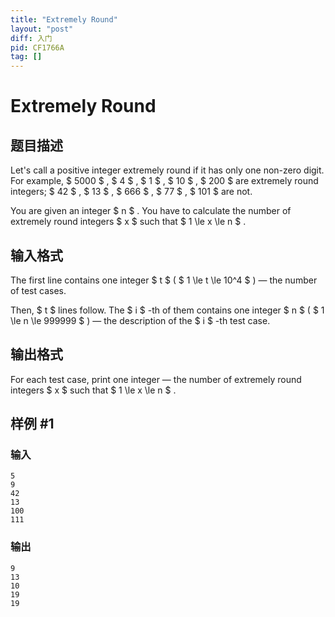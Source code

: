 ```yaml
---
title: "Extremely Round"
layout: "post"
diff: 入门
pid: CF1766A
tag: []
---
```


# Extremely Round

## 题目描述

Let's call a positive integer extremely round if it has only one non-zero digit. For example, $ 5000 $ , $ 4 $ , $ 1 $ , $ 10 $ , $ 200 $ are extremely round integers; $ 42 $ , $ 13 $ , $ 666 $ , $ 77 $ , $ 101 $ are not.

You are given an integer $ n $ . You have to calculate the number of extremely round integers $ x $ such that $ 1 \le x \le n $ .

## 输入格式

The first line contains one integer $ t $ ( $ 1 \le t \le 10^4 $ ) — the number of test cases.

Then, $ t $ lines follow. The $ i $ -th of them contains one integer $ n $ ( $ 1 \le n \le 999999 $ ) — the description of the $ i $ -th test case.

## 输出格式

For each test case, print one integer — the number of extremely round integers $ x $ such that $ 1 \le x \le n $ .

## 样例 #1

### 输入

```
5
9
42
13
100
111
```

### 输出

```
9
13
10
19
19
```


